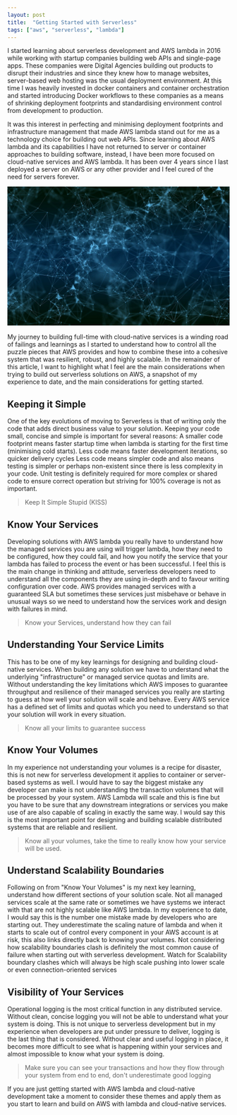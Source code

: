 ```yaml
---
layout: post
title:  "Getting Started with Serverless"
tags: ["aws", "serverless", "lambda"]
---
```

I started learning about serverless development and AWS lambda in 2016 while working with startup companies building web APIs and single-page apps. These companies were Digital Agencies building out products to disrupt their industries and since they knew how to manage websites, server-based web hosting was the usual deployment environment. At this time I was heavily invested in docker containers and container orchestration and started introducing Docker workflows to these companies as a means of shrinking deployment footprints and standardising environment control from development to production.

It was this interest in perfecting and minimising deployment footprints and infrastructure management that made AWS lambda stand out for me as a technology choice for building out web APIs. Since learning about AWS lambda and its capabilities I have not returned to server or container approaches to building software, instead, I have been more focused on cloud-native services and AWS lambda. It has been over 4 years since I last deployed a server on AWS or any other provider and I feel cured of the need for servers forever.

![Cloud Network](/assets/serverless/network-4851119_1280.jpg)

My journey to building full-time with cloud-native services is a winding road of failings and learnings as I started to understand how to control all the puzzle pieces that AWS provides and how to combine these into a cohesive system that was resilient, robust, and highly scalable. In the remainder of this article, I want to highlight what I feel are the main considerations when trying to build out serverless solutions on AWS, a snapshot of my experience to date, and the main considerations for getting started.

## Keeping it Simple
One of the key evolutions of moving to Serverless is that of writing only the code that adds direct business value to your solution. Keeping your code small, concise and simple is important for several reasons:
A smaller code footprint means faster startup time when lambda is starting for the first time (minimising cold starts).
Less code means faster development iterations, so quicker delivery cycles
Less code means simpler code and also means testing is simpler or perhaps non-existent since there is less complexity in your code. Unit testing is definitely required for more complex or shared code to ensure correct operation but striving for 100% coverage is not as important.

>Keep It Simple Stupid (KISS)

## Know Your Services
Developing solutions with AWS lambda you really have to understand how the managed services you are using will trigger lambda, how they need to be configured, how they could fail, and how you notify the service that your lambda has failed to process the event or has been successful. I feel this is the main change in thinking and attitude, serverless developers need to understand all the components they are using in-depth and to favour writing configuration over code. AWS provides managed services with a guaranteed SLA but sometimes these services just misbehave or behave in unusual ways so we need to understand how the services work and design with failures in mind.

>Know your Services, understand how they can fail

## Understanding Your Service Limits
This has to be one of my key learnings for designing and building cloud-native services. When building any solution we have to understand what the underlying "infrastructure" or managed service quotas and limits are. Without understanding the key limitations which AWS imposes to guarantee throughput and resilience of their managed services you really are starting to guess at how well your solution will scale and behave. Every AWS service has a defined set of limits and quotas which you need to understand so that your solution will work in every situation.

>Know all your limits to guarantee success

## Know Your Volumes
In my experience not understanding your volumes is a recipe for disaster, this is not new for serverless development it applies to container or server-based systems as well. I would have to say the biggest mistake any developer can make is not understanding the transaction volumes that will be processed by your system. AWS Lambda will scale and this is fine but you have to be sure that any downstream integrations or services you make use of are also capable of scaling in exactly the same way. I would say this is the most important point for designing and building scalable distributed systems that are reliable and resilient.

>Know all your volumes, take the time to really know how your service will be used.

## Understand Scalability Boundaries
Following on from "Know Your Volumes" is my next key learning, understand how different sections of your solution scale. Not all managed services scale at the same rate or sometimes we have systems we interact with that are not highly scalable like AWS lambda. In my experience to date, I would say this is the number one mistake made by developers who are starting out. They underestimate the scaling nature of lambda and when it starts to scale out of control every component in your AWS account is at risk, this also links directly back to knowing your volumes. Not considering how scalability boundaries clash is definitely the most common cause of failure when starting out with serverless development.
Watch for Scalability boundary clashes which will always be high scale pushing into lower scale or even connection-oriented services

## Visibility of Your Services
Operational logging is the most critical function in any distributed service. Without clean, concise logging you will not be able to understand what your system is doing. This is not unique to serverless development but in my experience when developers are put under pressure to deliver, logging is the last thing that is considered. Without clear and useful logging in place, it becomes more difficult to see what is happening within your services and almost impossible to know what your system is doing.

>Make sure you can see your transactions and how they flow through your system from end to end, don't underestimate good logging

If you are just getting started with AWS lambda and cloud-native development take a moment to consider these themes and apply them as you start to learn and build on AWS with lambda and cloud-native services.

